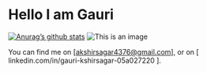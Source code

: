 # Hello I am Gauri



[![Anurag’s github stats](https://github-readme-stats.vercel.app/api?username=Gauri2121)](https://github.com/Gauri2121)
![This is an image](https://myoctocat.com/assets/images/base-octocat.svg)
<!-- Actual text -->

You can find me on [akshirsagar4376@gmail.com], or on [ linkedin.com/in/gauri-kshirsagar-05a027220
].

<!-- Icons -->

[1.2]: http://i.imgur.com/wWzX9uB.png (twitter icon without padding)
[2.2]: https://raw.githubusercontent.com/MartinHeinz/MartinHeinz/master/linkedin-3-16.png (LinkedIn icon without padding)

<!-- linkedin.com/in/gauri-kshirsagar-05a027220
--1>

[1]: https://twitter.com/Martin_Heinz_
[2]: https://www.linkedin.com/in/heinz-martin/
